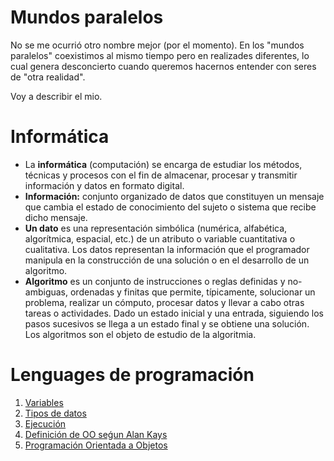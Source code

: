 
# Mundos paralelos

No se me ocurrió otro nombre mejor (por el momento). En los "mundos paralelos" coexistimos al mismo tiempo pero en realizades diferentes, lo cual genera desconcierto cuando queremos hacernos entender con seres de "otra realidad".

Voy a describir el mio.

# Informática

* La **informática** (computación) se encarga de estudiar los métodos, técnicas y procesos con el fin de almacenar, procesar y transmitir información y datos en formato digital.
* **Información:** conjunto organizado de datos que constituyen un mensaje que cambia el estado de conocimiento del sujeto o sistema que recibe dicho mensaje.
* **Un dato** es una representación simbólica (numérica, alfabética, algorítmica, espacial, etc.) de un atributo o variable cuantitativa o cualitativa. Los datos representan la información que el programador manipula en la construcción de una solución o en el desarrollo de un algoritmo.
* **Algoritmo** es un conjunto de instrucciones o reglas definidas y no-ambiguas, ordenadas y finitas que permite, típicamente, solucionar un problema, realizar un cómputo, procesar datos y llevar a cabo otras tareas o actividades. Dado un estado inicial y una entrada, siguiendo los pasos sucesivos se llega a un estado final y se obtiene una solución. Los algoritmos son el objeto de estudio de la algoritmia.

# Lenguages de programación

1. [Variables](variables.md)
1. [Tipos de datos](tipos.md)
1. [Ejecución](ejecucion.md)
1. [Definición de OO seǵun Alan Kays](alan-kays.md)
1. [Programación Orientada a Objetos](poo.md)
